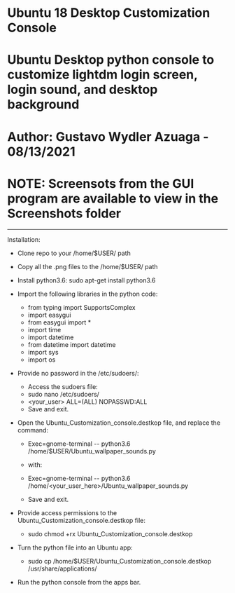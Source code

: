 # Ubuntu 18 Desktop Customization Console

# Ubuntu Desktop python console to customize lightdm login screen, login sound, and desktop background

# Author: Gustavo Wydler Azuaga - 08/13/2021

# NOTE: Screensots from the GUI program are available to view in the Screenshots folder

-----------------------------------------------------------------------------------------------------------

 Installation: 

- Clone repo to your /home/$USER/ path
- Copy all the .png files to the /home/$USER/ path
- Install python3.6: sudo apt-get install python3.6
- Import the following libraries in the python code:
  
    - from typing import SupportsComplex
    - import easygui
    - from easygui import *
    - import time
    - import datetime
    - from datetime import datetime
    - import sys
    - import os
    
- Provide no password in the /etc/sudoers/:
    
    - Access the sudoers file:
    - sudo nano /etc/sudoers/
    - <your_user>  ALL=(ALL) NOPASSWD:ALL
    - Save and exit.
    
- Open the Ubuntu_Customization_console.destkop file, and replace the command:

    - Exec=gnome-terminal -- python3.6 /home/$USER/Ubuntu_wallpaper_sounds.py
    
    - with:
    
    - Exec=gnome-terminal -- python3.6 /home/<your_user_here>/Ubuntu_wallpaper_sounds.py
    
    - Save and exit.
    
- Provide access permissions to the Ubuntu_Customization_console.destkop file:

    - sudo chmod +rx Ubuntu_Customization_console.destkop
    
- Turn the python file into an Ubuntu app:

    - sudo cp /home/$USER/Ubuntu_Customization_console.destkop /usr/share/applications/
    
- Run the python console from the apps bar.    

    
 

